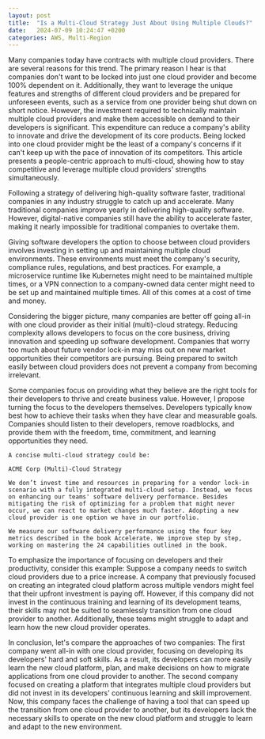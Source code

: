 ```yaml
---
layout: post
title:  "Is a Multi-Cloud Strategy Just About Using Multiple Clouds?"
date:   2024-07-09 10:24:47 +0200
categories: AWS, Multi-Region
---
```


Many companies today have contracts with multiple cloud providers. There are several reasons for this trend. The primary reason I hear is that companies don't want to be locked into just one cloud provider and become 100% dependent on it. Additionally, they want to leverage the unique features and strengths of different cloud providers and be prepared for unforeseen events, such as a service from one provider being shut down on short notice. However, the investment required to technically maintain multiple cloud providers and make them accessible on demand to their developers is significant. This expenditure can reduce a company's ability to innovate and drive the development of its core products. Being locked into one cloud provider might be the least of a company's concerns if it can't keep up with the pace of innovation of its competitors. This article presents a people-centric approach to multi-cloud, showing how to stay competitive and leverage multiple cloud providers' strengths simultaneously.

Following a strategy of delivering high-quality software faster, traditional companies in any industry struggle to catch up and accelerate. Many traditional companies improve yearly in delivering high-quality software. However, digital-native companies still have the ability to accelerate faster, making it nearly impossible for traditional companies to overtake them.

Giving software developers the option to choose between cloud providers involves investing in setting up and maintaining multiple cloud environments. These environments must meet the company's security, compliance rules, regulations, and best practices. For example, a microservice runtime like Kubernetes might need to be maintained multiple times, or a VPN connection to a company-owned data center might need to be set up and maintained multiple times. All of this comes at a cost of time and money.

Considering the bigger picture, many companies are better off going all-in with one cloud provider as their initial (multi)-cloud strategy. Reducing complexity allows developers to focus on the core business, driving innovation and speeding up software development. Companies that worry too much about future vendor lock-in may miss out on new market opportunities their competitors are pursuing. Being prepared to switch easily between cloud providers does not prevent a company from becoming irrelevant.

Some companies focus on providing what they believe are the right tools for their developers to thrive and create business value. However, I propose turning the focus to the developers themselves. Developers typically know best how to achieve their tasks when they have clear and measurable goals. Companies should listen to their developers, remove roadblocks, and provide them with the freedom, time, commitment, and learning opportunities they need.

    A concise multi-cloud strategy could be:

    ACME Corp (Multi)-Cloud Strategy

    We don’t invest time and resources in preparing for a vendor lock-in scenario with a fully integrated multi-cloud setup. Instead, we focus on enhancing our teams' software delivery performance. Besides mitigating the risk of optimizing for a problem that might never occur, we can react to market changes much faster. Adopting a new cloud provider is one option we have in our portfolio.

    We measure our software delivery performance using the four key metrics described in the book Accelerate. We improve step by step, working on mastering the 24 capabilities outlined in the book.

To emphasize the importance of focusing on developers and their productivity, consider this example: Suppose a company needs to switch cloud providers due to a price increase. A company that previously focused on creating an integrated cloud platform across multiple vendors might feel that their upfront investment is paying off. However, if this company did not invest in the continuous training and learning of its development teams, their skills may not be suited to seamlessly transition from one cloud provider to another. Additionally, these teams might struggle to adapt and learn how the new cloud provider operates.

In conclusion, let's compare the approaches of two companies: The first company went all-in with one cloud provider, focusing on developing its developers' hard and soft skills. As a result, its developers can more easily learn the new cloud platform, plan, and make decisions on how to migrate applications from one cloud provider to another. The second company focused on creating a platform that integrates multiple cloud providers but did not invest in its developers' continuous learning and skill improvement. Now, this company faces the challenge of having a tool that can speed up the transition from one cloud provider to another, but its developers lack the necessary skills to operate on the new cloud platform and struggle to learn and adapt to the new environment.
